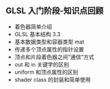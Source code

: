 ## GLSL 入门阶段-知识点回顾

-   着色器简单介绍
-   GLSL 基本结构 3.3
-   基本数据类型和容器类型 mat
-   传递多个顶点属性的指针设置
-   顶点和片段着色器之间“通信”方式
-   out 和 in 关键字的区别
-   uniform 和顶点属性的区别
-   shader class 的封装和简单使用

